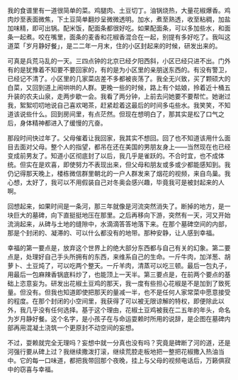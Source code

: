 我的食谱里有一道很简单的菜。鸡腿肉、土豆切丁。油锅烧热，大量花椒爆香。鸡肉炒至表面微焦，下土豆简单翻炒呈微微透明。加水，煮至熟透，收至粘稠，加盐加味精，即可出锅。配米饭，配面条都很好吃。如果配面条，可以多加些水，和面条一起煮。咬在嘴里，面条的麦香和花椒香混合在一起，别提有多好吃了。我叫这道菜「岁月静好餐」，是二二年一月末，住的小区封起来的时候，研发出来的。

可真是兵荒马乱的一天。三四点钟的北京已经夕阳西斜，小区已经只进不出。门外有的是犹豫着不知要不要回家的，有的是为小区里的亲朋送东西的。有没有警卫，已经记不清了。小区里的几家菜店差不多都被丧荡了。我全无兴致，买了颗硕大的白菜，又回到道上闹哄哄的人群。更晚一些的时候，路上有个姑娘，拎着近十桶五升装的农夫山泉，走两步歇一会。我看了两分钟，上前去问她要不要帮忙。她谢过我，絮絮叨叨地说自己喜欢喝茶，赶紧趁着这最后的时间多屯些水。我笑笑，不知道该说些什么。回到房间里，有点茫然。但现在想明白了，那其实是松了口气之后，身体精神都进入了缓慢的亢奋。

那段时间快过年了。父母催着让我回家，我其实不想回。回了也不知道该用什么面目去面对父母。整个人的指望，都吊在还在美国的男朋友身上——当然现在也已经变成前男友了。知道小区彻底封了以后，我几乎是雀跃的。不合时宜，也不成体统。但实在是欢喜，即使努力不表现出来，但父母和朋友或多或少都能感知到。我仍记得那天晚上，楼栋微信群里朝北的一户人群发来了烟花的视频，来自鸟巢。我心想，太好了，我可以不用假装自己对冬奥会感兴趣，毕竟我可是被封起来的人啊。

回想起来，如果时间是一条河，那三年就像是河流突然消失了。断掉的地方，是一块巨大的墓碑，向下直挺挺地压在那里。之后再移向下游，突然有一天，河又开始流淌起来，从碑与土地的缝隙中，水滴滴答答地落下来。在那个墓碑空间的内部，那是个封闭的、凝滞的、可以什么都没有的地带。那种安静，让人感到幸福。

幸福的第一要点是，放弃这个世界上的绝大部分东西都与自己有关的幻象。第二要点是，处理好自己手头所拥有的东西，来维系自己的生命。一斤牛肉，加洋葱、胡萝卜、土豆炖了，可以吃两个整天。一斤羊肉，清蒸可以吃三顿。最后一包丸子，用最后一包麻辣香锅底料炒了，也能顶上一天半。第三要点是，在前两个要点的基础上恣意妄为。研发出花椒土豆鸡的那天，我一度有些担心花椒是不是加到了致死量。但没有。但我也知道即使把那天的量减一半，也不是任何人家常菜中愿意接受的程度。在那个封闭的小空间里，我获得了可以被无限谅解的特权，即便除此以外，我几乎没有任何选择。基于这个理由，花椒土豆鸡被我在二五年的年头，命名为岁月静好餐。这个名字，是小孩子在与命运耍赖时所用的说辞，是企图在墓碑内部再用混凝土浇筑一个更原封不动空间的妄想。

不过，耍赖就完全无理吗？妄想中就一分真也没有吗？究竟是碑断了河的道，还是河强行要从碑上过？我继续撒泼打滚，继续荒腔走板地把一整把花椒撒入热油当中。它的每一口味道，都把我带回那个夜晚，挂上与父母的视频电话后，万籁俱寂中的窃喜与幸福。

